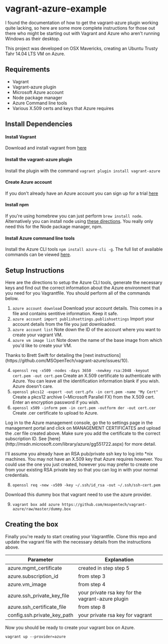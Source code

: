 vagrant-azure-example
=====================

I found the documentation of how to get the vagrant-azure plugin working quite lacking, so here are some more complete instructions for those out there who might be starting out with Vagrant and Azure who aren't running Windows as their desktop.

This project was developed on OSX Mavericks, creating an Ubuntu Trusty Tahr 14.04 LTS VM on Azure.

Requirements
------------
* Vagrant
* Vagrant-azure plugin
* Microsoft Azure account 
* Node package manager
* Azure Command line tools
* Various X.509 certs and keys that Azure requires

Install Dependencies
-------------------
#### Install Vagrant
Download and install vagrant from [here](http://www.vagrantup.com/downloads.html)
#### Install the vagrant-azure plugin
Install the plugin with the command `vagrant plugin install vagrant-azure`
#### Create Azure account
If you don't already have an Azure account you can sign up for a trial [here](http://azure.microsoft.com/)
#### Install npm
If you're using homebrew you can just perform `brew install node`. Alternatively you can install node using [these directions](http://coolestguidesontheplanet.com/installing-node-js-osx-10-9-mavericks/). You really only need this for the Node package manager, npm.
#### Install Azure command line tools
Install the Azure CLI tools `npm install azure-cli -g`. The full list of available commands can be viewed [here](http://azure.microsoft.com/en-us/documentation/articles/command-line-tools/).

Setup Instructions
-------------------
Here are the directions to setup the Azure CLI tools, generate the necessary keys and find out the correct information about the Azure environment that you need for you Vagrantfile. You should perform all of the commands below.
<ol>
<li><code>azure account download</code> Download your account details. This comes in a file and contains sentitive information. Keep it safe.</li>
<li><code>azure account import publishsettings.publishsettings</code> Import your account details from the file you just downloaded.</li>
<li><code>azure account list</code> Note down the ID of the account where you want to create your vagrant VM.</li>
<li><code>azure vm image list</code> Note down the name of the base image from which you'd like to create your VM.</li> 
</ol>
Thanks to Brett Swift for detailing the [next instructions](https://github.com/MSOpenTech/vagrant-azure/issues/10). 
<ol start="4">
<li><code>openssl req -x509 -nodes -days 3650  -newkey rsa:2048 -keyout cert.pem -out cert.pem</code> Create an X.509 certificate to authenticate with Azure. You can leave all the identification information blank if you wish. Azure doesn't care.</li>
<li><code>openssl pkcs12 -export -out cert.pfx -in cert.pem -name "My Cert"</code> Create a pkcs12 archive (~Microsoft Parallel FX) from the X.509 cert. Enter an encryption password if you wish.</li>
<li><code>openssl x509 -inform pem -in cert.pem -outform der -out cert.cer</code> Create .cer certificate to upload to Azure.</li>
</ol>
Log in to the Azure management console, go the to settings page in the management portal and click on MANAGEMENT CERTIFICATES and upload the .cer file created above. Make sure you add the certificate to the correct subscription ID. See [here](http://msdn.microsoft.com/library/azure/gg551722.aspx) for more detail.

I'll assume you already have an RSA pub/private ssh key to log into *nix machines. You may not have an X.509 key that Azure requires however. You could use the one you just created, however you may prefer to create one from your existing RSA private key so that you can log in with your normal credentials.
<ol start="8">
<li><code>openssl req -new -x509 -key ~/.ssh/id_rsa -out ~/.ssh/ssh-cert.pem</code></li>
</ol>

Download this dummy box that vagrant need to use the azure provider.
<ol start="9">
<li><code>vagrant box add azure https://github.com/msopentech/vagrant-azure/raw/master/dummy.box</code></li>
</ol>

Creating the box
-------------------
Finally you're ready to start creating your Vagrantfile. Clone this repo and update the vagrant file with the necessary details from the instructions above.

| Parameter | Explanation |
|------------------------|------------------------|
| azure.mgmt_certificate | created in step step 5 |
| azure.subscription_id | from step 3 |
| azure.vm_image | from step 4 |
| azure.ssh_private_key_file | your private rsa key for the vagrant-azure plugin |
| azure.ssh_certificate_file | from step 8 |
| config.ssh.private_key_path | your private rsa key for vagrant |

Now you should be ready to create your vagrant box on Azure.

`vagrant up --provider=azure`
